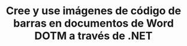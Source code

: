 ---
############################# Static ############################
layout: "auto-gen-gist"
draft: false
path: "es/assembly/net/barcode/dotm/"
otherformats: DOC DOCX DOCM DOT DOTX  RTF ODT OTT 

############################# Head ############################
head_title: "Genere y edite códigos de barras en documentos de procesamiento de texto a través de C#, ASP.NET"
head_description: "GroupDocs.Assembly .NET API permite a los desarrolladores generar, insertar y modificar imágenes de códigos de barras dentro de documentos de Word (DOC, DOCX, DOCM, DOT, DOTX, RTF y ODT)."

############################# Header ############################
title: "Cree y use imágenes de código de barras en documentos de Word DOTM a través de .NET"
description: "Usando GroupDocs.Assembly .NET API, los programadores pueden crear y administrar dinámicamente imágenes de códigos de barras en documentos Word DOTM dentro de C#, ASP.NET y otras aplicaciones .NET."

######################### Download Button #######################
button:
    enable: true

############################# About ############################
about:
    enable: true
    title: "How to Generate & Insert Barcodes in Word Processing Documents?"
    content: |
      Esta página ayudará a los usuarios a comprender y aprender cómo generar e insertar dinámicamente imágenes de códigos de barras en sus documentos y mensajes de correo electrónico dentro de C#, ASP.NET y otras aplicaciones relacionadas con .NET. GroupDocs.Assembly .NET es una API muy poderosa que brinda a los usuarios la capacidad de automatizar y generar informes en muchos formatos de archivo líderes dentro de sus propias aplicaciones .NET sin dependencias externas. Admite algunos formatos de archivo muy comunes, como PDF, HTML, correo electrónico de Outlook, Microsoft Office Word, hojas de cálculo de Excel, presentaciones de PowerPoint y diapositivas. Es totalmente compatible con algunas simbologías de códigos de barras lineales y 2D comunes. Los usuarios también pueden personalizar fácilmente el tamaño de la imagen del código de barras, los colores frontal y posterior, la fuente y la ubicación del texto del código de barras, configurar la resolución de la imagen del código de barras y más. También admite la creación de documentos personalizados a partir de plantillas y datos obtenidos de varias fuentes, como bases de datos, XML, JSON, OData, objetos y más. 

############################# content ############################
steps:
    enable: true
    block:
    - title_left: "Cómo crear códigos de barras en documentos DOTM"
      content_left: |
       El siguiente ejemplo de código .NET muestra con qué facilidad los usuarios pueden generar y agregar dinámicamente imágenes de código de barras dentro de sus propios documentos de Microsoft Word DOTM con solo un par de líneas de código.

      title_right: "Use imágenes de código de barras en DOTM File a través de .NET"
      content_right: |
        * Cree una instancia de [DocumentAssembler](https://apireference.groupdocs.com/assembly/net/groupdocs.assembly/documentassembler)
        * Llame al método [AssembleDocument](https://apireference.groupdocs.com/assembly/net/groupdocs.assembly.documentassembler/assembledocument/methods/1) con los siguientes parámetros
          * Stream para leer un documento de plantilla.
          * Stream para escribir el documento resultante.
          * Opciones adicionales para cargar y guardar documentos.
          * Información sobre objetos de origen de datos.
     
      gisthash: "50bb52b8877a109c9478bcd092a7ff4f"
      gistfile: "generate_barcodes_in_word_documents.cs"

    - title_left: "Requisitos del sistema"
      content_left: |
        Las API de GroupDocs.Assembly .NET son compatibles con todas las principales plataformas y sistemas operativos. Para obtener una guía completa de requisitos del sistema, visite [requisitos del sistema](https://docs.groupdocs.com/assembly/net/system-requirements/) Antes de ejecutar el código a continuación, asegúrese de tener los siguientes requisitos previos instalados en su sistema:
         * Sistemas Operativos: Microsoft Windows, Linux, Mac OS
         * Entorno de desarrollo: Visual Studio, Xamarin, MonoDevelop, etc.
         * Marcos: .NET Framework, .NET Standard, .NET Core, Mono
         * Obtenga la última versión de las API GroupDocs.Assembly .NET de [NuGet](https://www.nuget.org/packages/GroupDocs.Assembly/)
        
      title_right: "Por qué usar GroupDocs.Assembly"
      content_right: |
        * Permita a los usuarios crear documentos personalizados a partir de plantillas.
        * No se requiere software adicional para crear y automatizar documentos
        * Capacidad para generar un documento de salida basado en la fuente de datos
        * Insertar dinámicamente el contenido del documento en el informe
        * Adjunte dinámicamente archivos adjuntos de correo electrónico e inserte hipervínculos en informes
        * Eliminación automática de párrafos vacíos
        * Soporte completo para múltiples formatos de datos
        * Soporte de archivos adjuntos de correo electrónico dinámico

demos:
    enable: true
        

more_formats:
    enable: true


back_to_top:
    enable: true
---
